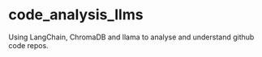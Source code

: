 # code_analysis_llms
Using LangChain, ChromaDB and llama to analyse and understand github code repos. 
